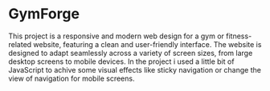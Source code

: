 # GymForge
This project is a responsive and modern web design for a gym or fitness-related website, featuring a clean and user-friendly interface. The website is designed to adapt seamlessly across a variety of screen sizes, from large desktop screens to mobile devices. In the project i used a little bit of JavaScript to achive some visual effects like sticky navigation or change the view of navigation for mobile screens.
